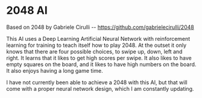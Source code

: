 # 2048 AI
Based on 2048 by Gabriele Cirulli -- https://github.com/gabrielecirulli/2048

This AI uses a Deep Learning Artificial Neural Network with reinforcement learning for training to teach itself how to play 2048. At the outset it only knows that there are four possible choices, to swipe up, down, left and right. It learns that it likes to get high scores per swipe. It also likes to have empty squares on the board, and it likes to have high numbers on the board. It also enjoys having a long game time.

I have not currently been able to achieve a 2048 with this AI, but that will come with a proper neural network design, which I am constantly updating.
